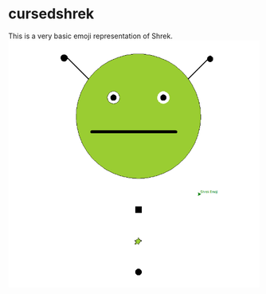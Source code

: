 # cursedshrek
This is a very basic emoji representation of Shrek.
![Shrek](https://github.com/Jaz-Walker/cursedshrek/blob/master/Capture.PNG)
